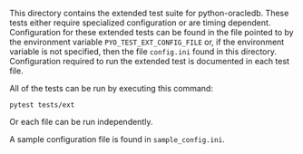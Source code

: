 This directory contains the extended test suite for python-oracledb. These
tests either require specialized configuration or are timing dependent.
Configuration for these extended tests can be found in the file pointed to by
the environment variable `PYO_TEST_EXT_CONFIG_FILE` or, if the environment
variable is not specified, then the file `config.ini` found in this directory.
Configuration required to run the extended test is documented in each test
file.

All of the tests can be run by executing this command:

    pytest tests/ext

Or each file can be run independently.

A sample configuration file is found in `sample_config.ini`.
